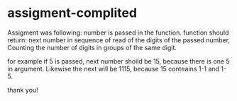 ﻿# assigment-complited
 Assigment was following: 
 number is passed in the function. 
 function should return: next number in sequence of read of the digits of the passed number, Counting the number of digits in groups of the same digit. 
 
 for example if 5 is passed, next number shoild be 15, because there is one 5 in argument. Likewise the next will be 1115, because 15 conteains 1-1 and 1-5.
 
 thank you!
